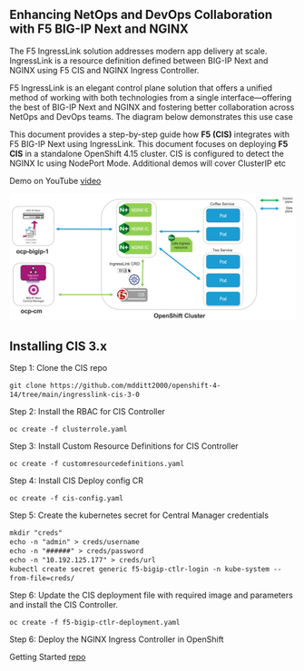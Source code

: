 ## Enhancing NetOps and DevOps Collaboration with F5 BIG-IP Next and NGINX

The F5 IngressLink solution addresses modern app delivery at scale. IngressLink is a resource definition defined between BIG-IP Next and NGINX using F5 CIS and NGINX Ingress Controller.

F5 IngressLink is an elegant control plane solution that offers a unified method of working with both technologies from a single interface—offering the best of BIG-IP Next and NGINX and fostering better collaboration across NetOps and DevOps teams. The diagram below demonstrates this use case

This document provides a step-by-step guide how **F5 (CIS)** integrates with F5 BIG-IP Next using IngressLink. This document focuses on deploying **F5 CIS** in a standalone OpenShift 4.15 cluster. CIS is configured to detect the NGINX Ic using NodePort Mode. Additional demos will cover ClusterIP etc

Demo on YouTube [video](https://youtu.be/g_HwYWYi5yM)

![diagram](https://github.com/mdditt2000/openshift-4-14/blob/main/ingresslink-cis-3-0/diagram/2024-05-08_10-25-08.png)

Installing CIS 3.x
------------------

Step 1: Clone the CIS repo

```shell
git clone https://github.com/mdditt2000/openshift-4-14/tree/main/ingresslink-cis-3-0
```
Step 2: Install the RBAC for CIS Controller

```shell
oc create -f clusterrole.yaml
```

Step 3: Install Custom Resource Definitions for CIS Controller

```shell
oc create -f customresourcedefinitions.yaml
```

Step 4: Install CIS Deploy config CR

```shell
oc create -f cis-config.yaml
```

Step 5: Create the kubernetes secret for Central Manager credentials

```shell
mkdir "creds"
echo -n "admin" > creds/username
echo -n "######" > creds/password
echo -n "10.192.125.177" > creds/url
kubectl create secret generic f5-bigip-ctlr-login -n kube-system --from-file=creds/ 
```

Step 6: Update the CIS deployment file with required image and parameters and install the CIS Controller.

```shell
oc create -f f5-bigip-ctlr-deployment.yaml
```

Step 6: Deploy the NGINX Ingress Controller in OpenShift

Getting Started [repo](https://github.com/nginxinc/nginx-ingress-helm-operator#getting-started)